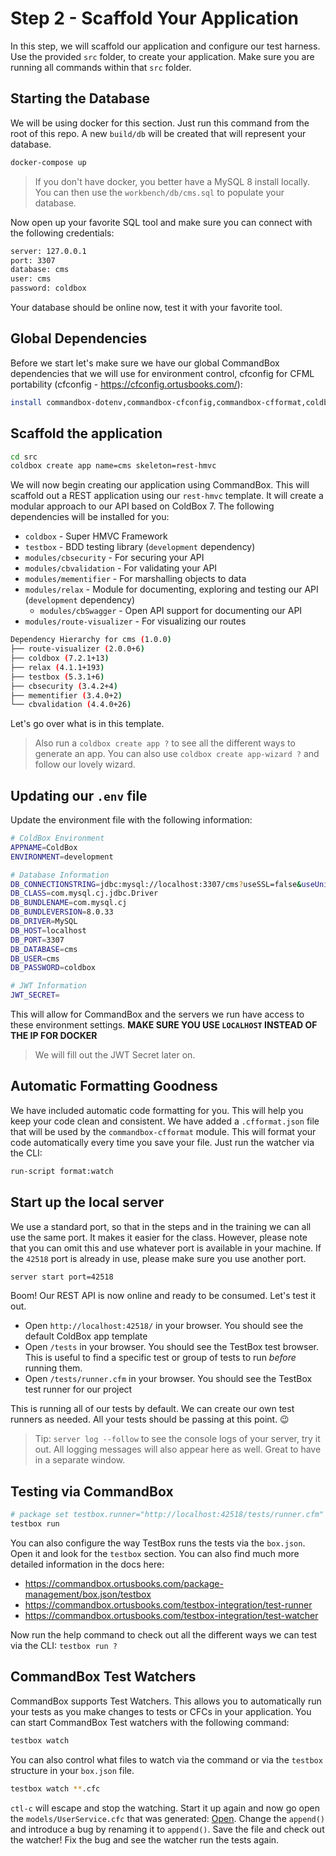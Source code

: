 # Step 2 - Scaffold Your Application

In this step, we will scaffold our application and configure our test harness. Use the provided `src` folder, to create your application. Make sure you are running all commands within that `src` folder.

## Starting the Database

We will be using docker for this section.  Just run this command from the root of this repo.  A new `build/db` will be created that will represent your database.

```bash
docker-compose up
```

> If you don't have docker, you better have a MySQL 8 install locally.  You can then use the `workbench/db/cms.sql` to populate your database.

Now open up your favorite SQL tool and make sure you can connect with the following credentials:

```bash
server: 127.0.0.1
port: 3307
database: cms
user: cms
password: coldbox
```

Your database should be online now, test it with your favorite tool.

## Global Dependencies

Before we start let's make sure we have our global CommandBox dependencies that we will use for environment control, cfconfig for CFML portability (cfconfig - https://cfconfig.ortusbooks.com/):

```bash
install commandbox-dotenv,commandbox-cfconfig,commandbox-cfformat,coldbox-cli
```

## Scaffold the application

```bash
cd src
coldbox create app name=cms skeleton=rest-hmvc
```

We will now begin creating our application using CommandBox.  This will scaffold out a REST application using our `rest-hmvc` template.  It will create a modular approach to our API based on ColdBox 7.  The following dependencies will be installed for you:

* `coldbox` - Super HMVC Framework
* `testbox` - BDD testing library (`development` dependency)
* `modules/cbsecurity` - For securing your API
* `modules/cbvalidation` - For validating your API
* `modules/mementifier` - For marshalling objects to data
* `modules/relax` - Module for documenting, exploring and testing our API (`development` dependency)
  * `modules/cbSwagger` - Open API support for documenting our API
* `modules/route-visualizer` - For visualizing our routes

```bash
Dependency Hierarchy for cms (1.0.0)
├── route-visualizer (2.0.0+6)
├── coldbox (7.2.1+13)
├── relax (4.1.1+193)
├── testbox (5.3.1+6)
├── cbsecurity (3.4.2+4)
├── mementifier (3.4.0+2)
└── cbvalidation (4.4.0+26)
```

Let's go over what is in this template.

> Also run a `coldbox create app ?` to see all the different ways to generate an app.  You can also use `coldbox create app-wizard ?` and follow our lovely wizard.

## Updating our `.env` file

Update the environment file with the following information:

```bash
# ColdBox Environment
APPNAME=ColdBox
ENVIRONMENT=development

# Database Information
DB_CONNECTIONSTRING=jdbc:mysql://localhost:3307/cms?useSSL=false&useUnicode=true&characterEncoding=UTF-8&serverTimezone=UTC&useLegacyDatetimeCode=true&allowPublicKeyRetrieval=true
DB_CLASS=com.mysql.cj.jdbc.Driver
DB_BUNDLENAME=com.mysql.cj
DB_BUNDLEVERSION=8.0.33
DB_DRIVER=MySQL
DB_HOST=localhost
DB_PORT=3307
DB_DATABASE=cms
DB_USER=cms
DB_PASSWORD=coldbox

# JWT Information
JWT_SECRET=
```

This will allow for CommandBox and the servers we run have access to these environment settings.  **MAKE SURE YOU USE `LOCALHOST` INSTEAD OF THE IP FOR DOCKER**

> We will fill out the JWT Secret later on.

## Automatic Formatting Goodness

We have included automatic code formatting for you.  This will help you keep your code clean and consistent.  We have added a `.cfformat.json` file that will be used by the `commandbox-cfformat` module.  This will format your code automatically every time you save your file.  Just run the watcher via the CLI:

```bash
run-script format:watch
```

## Start up the local server

We use a standard port, so that in the steps and in the training we can all use the same port.  It makes it easier for the class. However, please note that you can omit this and use whatever port is available in your machine.  If the `42518` port is already in use, please make sure you use another port.

```sh
server start port=42518
```

Boom!  Our REST API is now online and ready to be consumed.  Let's test it out.

* Open `http://localhost:42518/` in your browser. You should see the default ColdBox app template
* Open `/tests` in your browser. You should see the TestBox test browser.  This is useful to find a specific test or group of tests to run _before_ running them.
* Open `/tests/runner.cfm` in your browser. You should see the TestBox test runner for our project

This is running all of our tests by default. We can create our own test runners as needed.  All your tests should be passing at this point. 😉

> Tip: `server log --follow` to see the console logs of your server, try it out. All logging messages will also appear here as well.  Great to have in a separate window.

## Testing via CommandBox

```sh
# package set testbox.runner="http://localhost:42518/tests/runner.cfm"
testbox run
```

You can also configure the way TestBox runs the tests via the `box.json`.  Open it and look for the `testbox` section. You can also find much more detailed information in the docs here:

* https://commandbox.ortusbooks.com/package-management/box.json/testbox
* https://commandbox.ortusbooks.com/testbox-integration/test-runner
* https://commandbox.ortusbooks.com/testbox-integration/test-watcher

Now run the help command to check out all the different ways we can test via the CLI: `testbox run ?`

## CommandBox Test Watchers

CommandBox supports Test Watchers. This allows you to automatically run your tests as you make changes to tests or CFCs in your application. You can start CommandBox Test watchers with the following command:

```sh
testbox watch
```

You can also control what files to watch via the command or via the `testbox` structure in your `box.json` file.

```sh
testbox watch **.cfc
```

`ctl-c` will escape and stop the watching.  Start it up again and now go open the `models/UserService.cfc` that was generated: [Open](../src/models/UserService.cfc:62).  Change the `append()` and introduce a bug by renaming it to `apppend()`. Save the file and check out the watcher!  Fix the bug and see the watcher run the tests again.
